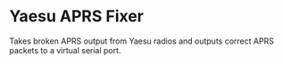 # Yaesu APRS Fixer
Takes broken APRS output from Yaesu radios and outputs correct APRS packets to a virtual serial port.
